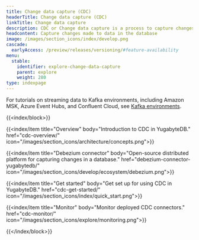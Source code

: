 ```yaml
---
title: Change data capture (CDC)
headerTitle: Change data capture (CDC)
linkTitle: Change data capture
description: CDC or Change data capture is a process to capture changes made to data in the database.
headcontent: Capture changes made to data in the database
image: /images/section_icons/index/develop.png
cascade:
  earlyAccess: /preview/releases/versioning/#feature-availability
menu:
  stable:
    identifier: explore-change-data-capture
    parent: explore
    weight: 280
type: indexpage
---
```


For tutorials on streaming data to Kafka environments, including Amazon MSK, Azure Event Hubs, and Confluent Cloud, see [Kafka environments](/preview/tutorials/cdc-tutorials/).

{{<index/block>}}

  {{<index/item
    title="Overview"
    body="Introduction to CDC in YugabyteDB."
    href="cdc-overview/"
    icon="/images/section_icons/architecture/concepts.png">}}

  {{<index/item
    title="Debezium connector"
    body="Open-source distributed platform for capturing changes in a database."
    href="debezium-connector-yugabytedb/"
    icon="/images/section_icons/develop/ecosystem/debezium.png">}}

  {{<index/item
    title="Get started"
    body="Get set up for using CDC in YugabyteDB."
    href="cdc-get-started/"
    icon="/images/section_icons/index/quick_start.png">}}

  {{<index/item
    title="Monitor"
    body="Monitor deployed CDC connectors."
    href="cdc-monitor/"
    icon="/images/section_icons/explore/monitoring.png">}}

{{</index/block>}}
